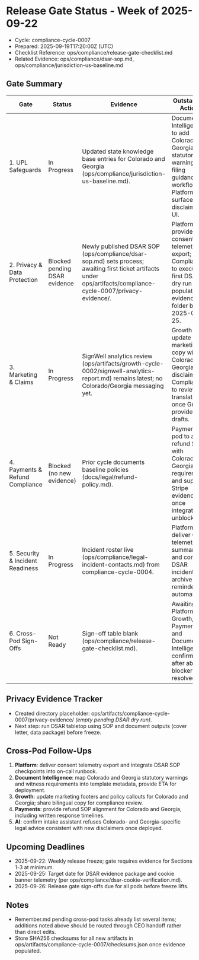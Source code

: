# Release Gate Status - Week of 2025-09-22

- Cycle: compliance-cycle-0007
- Prepared: 2025-09-19T17:20:00Z (UTC)
- Checklist Reference: ops/compliance/release-gate-checklist.md
- Related Evidence: ops/compliance/dsar-sop.md, ops/compliance/jurisdiction-us-baseline.md

## Gate Summary
| Gate | Status | Evidence | Outstanding Actions |
| --- | --- | --- | --- |
| 1. UPL Safeguards | In Progress | Updated state knowledge base entries for Colorado and Georgia (ops/compliance/jurisdiction-us-baseline.md). | Document Intelligence to add Colorado and Georgia statutory warnings and filing guidance to workflows; Platform to surface new disclaimers in UI. |
| 2. Privacy & Data Protection | Blocked pending DSAR evidence | Newly published DSAR SOP (ops/compliance/dsar-sop.md) sets process; awaiting first ticket artifacts under ops/artifacts/compliance-cycle-0007/privacy-evidence/. | Platform to provide consent telemetry export; Compliance to execute first DSAR dry run and populate evidence folder before 2025-09-25. |
| 3. Marketing & Claims | In Progress | SignWell analytics review (ops/artifacts/growth-cycle-0002/signwell-analytics-report.md) remains latest; no Colorado/Georgia messaging yet. | Growth to update marketing copy with Colorado and Georgia disclaimers; Compliance to review translations once Growth provides drafts. |
| 4. Payments & Refund Compliance | Blocked (no new evidence) | Prior cycle documents baseline policies (docs/legal/refund-policy.md). | Payments pod to align refund SOP with Colorado and Georgia requirements and supply Stripe evidence once integration unblocked. |
| 5. Security & Incident Readiness | In Progress | Incident roster live (ops/compliance/legal-incident-contacts.md) from compliance-cycle-0004. | Platform to deliver CSP telemetry summaries and confirm DSAR incident archive reminder automation. |
| 6. Cross-Pod Sign-Offs | Not Ready | Sign-off table blank (ops/compliance/release-gate-checklist.md). | Awaiting Platform, Growth, Payments, AI, and Document Intelligence confirmations after above blockers resolved. |

## Privacy Evidence Tracker
- Created directory placeholder: ops/artifacts/compliance-cycle-0007/privacy-evidence/ *(empty pending DSAR dry run)*.
- Next step: run DSAR tabletop using SOP and document outputs (cover letter, data package) before freeze.

## Cross-Pod Follow-Ups
1. **Platform**: deliver consent telemetry export and integrate DSAR SOP checkpoints into on-call runbook.
2. **Document Intelligence**: map Colorado and Georgia statutory warnings and witness requirements into template metadata, provide ETA for deployment.
3. **Growth**: update marketing footers and policy callouts for Colorado and Georgia; share bilingual copy for compliance review.
4. **Payments**: provide refund SOP alignment for Colorado and Georgia, including written response timelines.
5. **AI**: confirm intake assistant refuses Colorado- and Georgia-specific legal advice consistent with new disclaimers once deployed.

## Upcoming Deadlines
- 2025-09-22: Weekly release freeze; gate requires evidence for Sections 1-3 at minimum.
- 2025-09-25: Target date for DSAR evidence package and cookie banner telemetry (per ops/compliance/dsar-cookie-verification.md).
- 2025-09-26: Release gate sign-offs due for all pods before freeze lifts.

## Notes
- Remember.md pending cross-pod tasks already list several items; additions noted above should be routed through CEO handoff rather than direct edits.
- Store SHA256 checksums for all new artifacts in ops/artifacts/compliance-cycle-0007/checksums.json once evidence populated.
